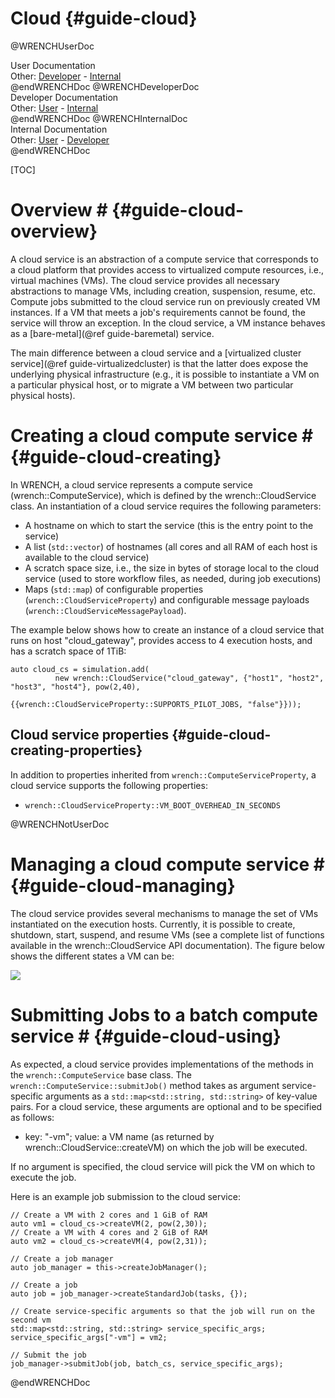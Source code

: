 Cloud                        {#guide-cloud}
============

@WRENCHUserDoc <div class="doc-type">User Documentation</div><div class="doc-link">Other: <a href="../developer/guide-cloud.html">Developer</a> - <a href="../internal/guide-cloud.html">Internal</a></div> @endWRENCHDoc
@WRENCHDeveloperDoc  <div class="doc-type">Developer Documentation</div><div class="doc-link">Other: <a href="../user/guide-cloud.html">User</a> - <a href="../internal/guide-cloud.html">Internal</a></div> @endWRENCHDoc
@WRENCHInternalDoc  <div class="doc-type">Internal Documentation</div><div class="doc-link">Other: <a href="../user/guide-cloud.html">User</a> -  <a href="../developer/guide-cloud.html">Developer</a></div> @endWRENCHDoc

[TOC]

# Overview #            {#guide-cloud-overview}

A cloud service is an abstraction of a compute service that corresponds to a
cloud platform that provides access to virtualized compute resources, i.e., 
virtual machines (VMs). The cloud service provides all necessary abstractions 
to manage VMs, including creation, suspension, resume, etc. Compute jobs 
submitted to the cloud service run on previously created VM instances.
If a VM that meets a job's requirements cannot be found, the 
service will throw an exception. In the cloud service, a VM instance behaves as a
[bare-metal](@ref guide-baremetal) service.

The main difference between a cloud service and a [virtualized cluster
service](@ref guide-virtualizedcluster) is that the latter does expose the underlying
physical infrastructure (e.g., it is possible to instantiate a VM on a
particular physical host, or to migrate a VM between two particular
physical hosts).


# Creating a cloud compute service #        {#guide-cloud-creating}

In WRENCH, a cloud service represents a compute service (wrench::ComputeService), 
which is defined by the wrench::CloudService class. An instantiation of a cloud 
service requires the following parameters:

- A hostname on which to start the service (this is the entry point to the service)
- A list (`std::vector`) of hostnames (all cores and all RAM of each host is available to the cloud service) 
- A scratch space size, i.e., the size in bytes of storage local to the cloud service (used to store
  workflow files, as needed, during job executions) 
- Maps (`std::map`) of configurable properties (`wrench::CloudServiceProperty`) and configurable message 
  payloads (`wrench::CloudServiceMessagePayload`).

The example below shows how to create an instance of a cloud service that runs 
on host "cloud_gateway", provides access to 4 execution hosts, and has a scratch 
space of 1TiB:

~~~~~~~~~~~~~{.cpp}
auto cloud_cs = simulation.add(
          new wrench::CloudService("cloud_gateway", {"host1", "host2", "host3", "host4"}, pow(2,40),
                                   {{wrench::CloudServiceProperty::SUPPORTS_PILOT_JOBS, "false"}}));
~~~~~~~~~~~~~

## Cloud service properties             {#guide-cloud-creating-properties}

In addition to properties inherited from `wrench::ComputeServiceProperty`, a cloud 
service supports the following properties:

- `wrench::CloudServiceProperty::VM_BOOT_OVERHEAD_IN_SECONDS`

@WRENCHNotUserDoc  

# Managing a cloud compute service #        {#guide-cloud-managing}

The cloud service provides several mechanisms to manage the set of VMs instantiated
on the execution hosts. Currently, it is possible to create, shutdown, start,
suspend, and resume VMs (see a complete list of functions available in the 
wrench::CloudService API documentation). The figure below shows the different states
a VM can be:

![](images/wrench-guide-cloud-state-diagram.png)
<br/>

# Submitting Jobs to a batch compute service #        {#guide-cloud-using}

As expected, a cloud service provides implementations of the methods
in the `wrench::ComputeService` base class. The
`wrench::ComputeService::submitJob()` method takes as argument
service-specific arguments as a `std::map<std::string, std::string>` of
key-value pairs.  For a cloud service, these arguments are optional and to be specified as follows:

  - key: "-vm"; value: a VM name (as returned by wrench::CloudService::createVM)  on which the job will be executed. 

If no argument is specified, the cloud service will pick the VM on which to execute
the job. 

Here is an example job submission to the cloud service:

~~~~~~~~~~~~~{.cpp}
// Create a VM with 2 cores and 1 GiB of RAM
auto vm1 = cloud_cs->createVM(2, pow(2,30));
// Create a VM with 4 cores and 2 GiB of RAM
auto vm2 = cloud_cs->createVM(4, pow(2,31));

// Create a job manager
auto job_manager = this->createJobManager();

// Create a job
auto job = job_manager->createStandardJob(tasks, {});

// Create service-specific arguments so that the job will run on the second vm
std::map<std::string, std::string> service_specific_args;
service_specific_args["-vm"] = vm2;

// Submit the job
job_manager->submitJob(job, batch_cs, service_specific_args);
~~~~~~~~~~~~~


@endWRENCHDoc

